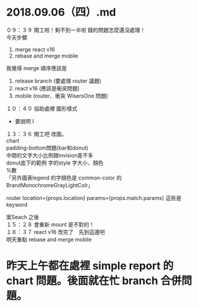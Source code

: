 # 2018.09.06（四）.md

０９：３９ 開工啦！剩不到一半啦 錢的問題怎麼還沒處理！  
今天步驟  
1. merge react v16  
2. rebase and merge mobile  

我覺得 merge 順序應該是  
1. release branch   (要處理 router 議題)  
2. react v16 (應該是衝突問題)  
3. mobile (router、衝突 WisersOne 問題)  

１０：４０ 協助處裡 圖形樣式  
 - 要說明 I  

１３：３６ 開工吧 改圖。  
chart  
padding-bottom問題(bar和donut)  
中間的文字大小比例跟invision差不多  
donut底下的範例 字的style 字大小、顏色  
%數  
「另外圖表legend 的字顏色是 common-color 的 BrandMonochromeGrayLightColr」  

router location={props.location} params={props.match.params} 這些是 keyword  

案Seach 之後  
１５：２８ 會重新 mount 是不對的！  
１８：３７ react v16 改完了　先到這邊吧  
明天重點 rebase and merge mobile  

# 昨天上午都在處裡 simple report 的 chart 問題。後面就在忙 branch 合併問題。
